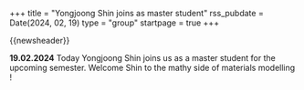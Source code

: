 +++
title       = "Yongjoong Shin joins as master student"
rss_pubdate = Date(2024, 02, 19)
type        = "group"
startpage   = true
+++

{{newsheader}}

**19.02.2024** Today Yongjoong Shin joins us as a master student
for the upcoming semester. Welcome Shin to the mathy side of
materials modelling !
